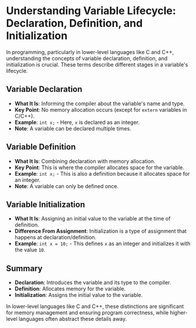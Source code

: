 # Understanding Variable Lifecycle: Declaration, Definition, and Initialization

In programming, particularly in lower-level languages like C and C++, understanding the concepts of variable declaration, definition, and initialization is crucial. These terms describe different stages in a variable's lifecycle.

## Variable Declaration

- **What It Is**: Informing the compiler about the variable's name and type.
- **Key Point**: No memory allocation occurs (except for `extern` variables in C/C++).
- **Example**: `int x;` - Here, `x` is declared as an integer.
- **Note**: A variable can be declared multiple times.

## Variable Definition

- **What It Is**: Combining declaration with memory allocation.
- **Key Point**: This is where the compiler allocates space for the variable.
- **Example**: `int x;` - This is also a definition because it allocates space for an integer.
- **Note**: A variable can only be defined once.

## Variable Initialization

- **What It Is**: Assigning an initial value to the variable at the time of definition.
- **Difference From Assignment**: Initialization is a type of assignment that happens at declaration/definition.
- **Example**: `int x = 10;` - This defines `x` as an integer and initializes it with the value `10`.

## Summary

- **Declaration**: Introduces the variable and its type to the compiler.
- **Definition**: Allocates memory for the variable.
- **Initialization**: Assigns the initial value to the variable.

In lower-level languages like C and C++, these distinctions are significant for memory management and ensuring program correctness, while higher-level languages often abstract these details away.
